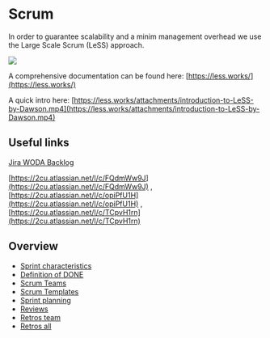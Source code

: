 # Scrum

In order to guarantee scalability and a minim management overhead we use the Large Scale Scrum (LeSS) approach.

![](./attachments/image-20200513-141742.png)

  
A comprehensive documentation can be found here: [https://less.works/](https://less.works/)

A quick intro here: [https://less.works/attachments/introduction-to-LeSS-by-Dawson.mp4](https://less.works/attachments/introduction-to-LeSS-by-Dawson.mp4)

## Useful links

[Jira WODA Backlog](https://2cu.atlassian.net/secure/RapidBoard.jspa?rapidView=1&projectKey=WODA&view=planning&issueLimit=100&atlOrigin=eyJpIjoiMzM1OTRkOTdlYzEwNGQyNGFhNGI3YTEyYjE0ZjY4YzUiLCJwIjoiaiJ9)

[https://2cu.atlassian.net/l/c/FQdmWw9J](https://2cu.atlassian.net/l/c/FQdmWw9J) , [https://2cu.atlassian.net/l/c/opiPfU1H](https://2cu.atlassian.net/l/c/opiPfU1H) , [https://2cu.atlassian.net/l/c/TCpvH1rn](https://2cu.atlassian.net/l/c/TCpvH1rn)

## Overview

- [Sprint characteristics](../81133583/Sprint_characteristics.md)
- [Definition of DONE](../119111681/Definition_of_DONE.md)
- [Scrum Teams](../88211457/Scrum_Teams.md)
- [Scrum Templates](../105512982/Scrum_Templates.md)
- [Sprint planning](../88375379/Sprint_planning.md)
- [Reviews](../95060086/Reviews.md)
- [Retros team](../95158337/Retros_team.md)
- [Retros all](../95060101/Retros_all.md)